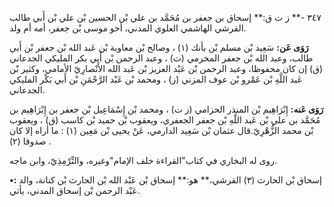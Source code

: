 ٣٤٧ -** ز ت ق:** إسحاق بن جعفر بن مُحَمَّد بن علي بْن الحسين بْن علي بْن أَبي طالب القرشي الهاشمي العلوي المدني، أخو موسى بْن جعفر، أمه أم ولد.

**رَوَى عَن:** سَعِيد بْن مسلم بْن بأنك (١) ، وصالح بْن معاوية بْن عَبد الله بْن جعفر بْن أَبي طالب، وعبد الله بْن جعفر المخرمي (ت) ، وعبد الرحمن بْن أَبي بكر المليكي الجدعاني (ق) إن كان محفوظا، وعبد الرحمن بْن عَبْد العزيز بْن عَبد الله الأَنْصارِيّ الأمامي، وكثير بْن عَبد اللَّهِ بْن عَمْرو بْن عوف المزني (ز) ، ومحمد بْن عَبْد الرَّحْمَنِ بْن أَبي بَكْر المليكي الجدعاني.

**رَوَى عَنه:** إِبْرَاهِيم بْن المنذر الحزامي (ز ت) ، ومحمد بْن إِسْمَاعِيل بْن جعفر بن إِبْرَاهِيم بن مُحَمَّد بن علي بْن عَبد اللَّهِ بْن جعفر الجعفري، ويعقوب بْن حميد بْن كاسب (ق) ، ويعقوب بْن محمد الزُّهْرِيّ.قال عثمان بْن سَعِيد الدارمي، عَنْ يحيى بْن مَعِين (١) : ما أراه إلا كان صدوقا (٢) .

روى له البخاري في كتاب"القراءة خلف الإمام"وغيره، والتِّرْمِذِيّ، وابن ماجه.

**•:** إسحاق بْن الحارث (٣) القرشي،** هو:** إسحاق بْن عَبْد الله بْن الحارث بْن كنانة، والد عَبْد الرحمن بْن إسحاق المدني، يأتي.